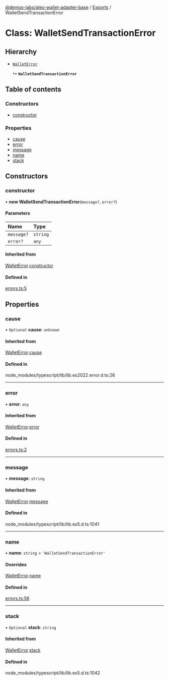 [@demox-labs/aleo-wallet-adapter-base](../README.md) / [Exports](../modules.md) / WalletSendTransactionError

# Class: WalletSendTransactionError

## Hierarchy

- [`WalletError`](WalletError.md)

  ↳ **`WalletSendTransactionError`**

## Table of contents

### Constructors

- [constructor](WalletSendTransactionError.md#constructor)

### Properties

- [cause](WalletSendTransactionError.md#cause)
- [error](WalletSendTransactionError.md#error)
- [message](WalletSendTransactionError.md#message)
- [name](WalletSendTransactionError.md#name)
- [stack](WalletSendTransactionError.md#stack)

## Constructors

### constructor

• **new WalletSendTransactionError**(`message?`, `error?`)

#### Parameters

| Name | Type |
| :------ | :------ |
| `message?` | `string` |
| `error?` | `any` |

#### Inherited from

[WalletError](WalletError.md).[constructor](WalletError.md#constructor)

#### Defined in

[errors.ts:5](https://github.com/demox-labs/aleo-wallet-adapter/blob/f19bfe5/packages/core/base/errors.ts#L5)

## Properties

### cause

• `Optional` **cause**: `unknown`

#### Inherited from

[WalletError](WalletError.md).[cause](WalletError.md#cause)

#### Defined in

node_modules/typescript/lib/lib.es2022.error.d.ts:26

___

### error

• **error**: `any`

#### Inherited from

[WalletError](WalletError.md).[error](WalletError.md#error)

#### Defined in

[errors.ts:2](https://github.com/demox-labs/aleo-wallet-adapter/blob/f19bfe5/packages/core/base/errors.ts#L2)

___

### message

• **message**: `string`

#### Inherited from

[WalletError](WalletError.md).[message](WalletError.md#message)

#### Defined in

node_modules/typescript/lib/lib.es5.d.ts:1041

___

### name

• **name**: `string` = `'WalletSendTransactionError'`

#### Overrides

[WalletError](WalletError.md).[name](WalletError.md#name)

#### Defined in

[errors.ts:56](https://github.com/demox-labs/aleo-wallet-adapter/blob/f19bfe5/packages/core/base/errors.ts#L56)

___

### stack

• `Optional` **stack**: `string`

#### Inherited from

[WalletError](WalletError.md).[stack](WalletError.md#stack)

#### Defined in

node_modules/typescript/lib/lib.es5.d.ts:1042
